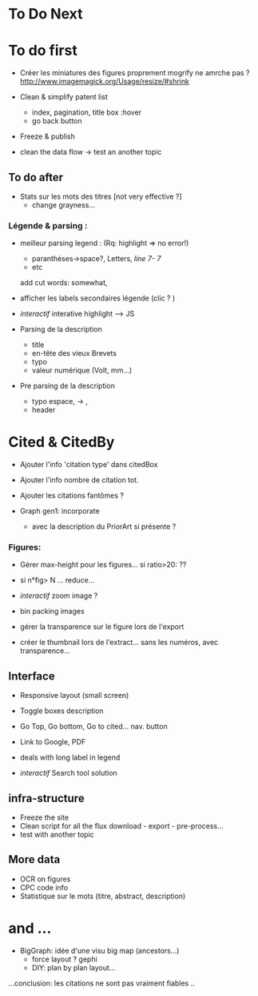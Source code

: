 # To Do Next

# To do first

* Créer les miniatures des figures  proprement
    mogrify ne amrche pas ?
http://www.imagemagick.org/Usage/resize/#shrink

* Clean & simplify patent list
    - index, pagination, title box :hover
    - go back button

* Freeze & publish

* clean the data flow
    -> test an another topic

## To do after

* Stats sur les mots des titres  [not very effective ?]
    - change grayness...

### Légende & parsing :
* meilleur parsing legend :  (Rq: highlight => no error!)
    - paranthèses->space?, Letters, *line 7- 7*
    - etc

    add cut words:
    somewhat,

* afficher les labels secondaires légende (clic ? )
* _interactif_ interative highlight  --> JS

* Parsing de la description
    - title
    - en-tête des vieux Brevets
    - typo
    - valeur numérique (Volt, mm...)

* Pre parsing de la description
    - typo espace, -> ,
    - header

# Cited & CitedBy
* Ajouter l'info 'citation type'  dans citedBox
* Ajouter l'info nombre de citation tot.
* Ajouter les citations fantômes ?


* Graph gen1: incorporate
    - avec la description du PriorArt si présente ?


### Figures:
* Gérer max-height pour les figures... si ratio>20: ??
*  si n°fig> N ... reduce...
* _interactif_ zoom image ?
* bin packing images

* gérer la transparence sur le figure lors de l'export
+ créer le thumbnail lors de l'extract... sans les numéros, avec transparence...

## Interface
* Responsive layout (small screen)
* Toggle boxes description
* Go Top, Go bottom, Go to cited... nav. button

* Link to Google, PDF

* deals with long label in legend


* _interactif_ Search tool solution

## infra-structure
* Freeze the site
* Clean script for all the flux download - export - pre-process...
* test with another topic

## More data
* OCR on figures
* CPC code info
* Statistique sur le mots (titre, abstract, description)

# and ...
* BigGraph: idée d'une visu big map (ancestors...)
    - force layout ? gephi
    - DIY: plan by plan layout...

...conclusion:  les citations ne sont pas vraiment fiables ..
